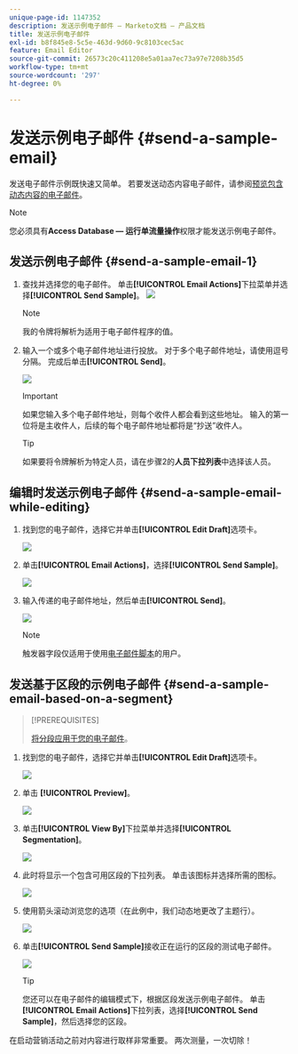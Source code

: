 ```yaml
---
unique-page-id: 1147352
description: 发送示例电子邮件 — Marketo文档 — 产品文档
title: 发送示例电子邮件
exl-id: b8f845e8-5c5e-463d-9d60-9c8103cec5ac
feature: Email Editor
source-git-commit: 26573c20c411208e5a01aa7ec73a97e7208b35d5
workflow-type: tm+mt
source-wordcount: '297'
ht-degree: 0%

---
```


# 发送示例电子邮件 {#send-a-sample-email}

发送电子邮件示例既快速又简单。 若要发送动态内容电子邮件，请参阅[预览包含动态内容的电子邮件](/help/marketo/product-docs/email-marketing/general/functions-in-the-editor/preview-an-email-with-dynamic-content.md)。

>[!NOTE]
>
>您必须具有&#x200B;**Access Database — 运行单流量操作**&#x200B;权限才能发送示例电子邮件。

## 发送示例电子邮件 {#send-a-sample-email-1}

1. 查找并选择您的电子邮件。 单击&#x200B;**[!UICONTROL Email Actions]**&#x200B;下拉菜单并选择&#x200B;**[!UICONTROL Send Sample]**。
   ![](assets/one-281-29.jpg)

   >[!NOTE]
   >
   >我的令牌将解析为适用于电子邮件程序的值。

1. 输入一个或多个电子邮件地址进行投放。 对于多个电子邮件地址，请使用逗号分隔。 完成后单击&#x200B;**[!UICONTROL Send]**。

   ![](assets/two.png)

   >[!IMPORTANT]
   >
   >如果您输入多个电子邮件地址，则每个收件人都会看到这些地址。 输入的第一位将是主收件人，后续的每个电子邮件地址都将是“抄送”收件人。

   >[!TIP]
   >
   >如果要将令牌解析为特定人员，请在步骤2的&#x200B;**人员下拉列表**&#x200B;中选择该人员。

## 编辑时发送示例电子邮件 {#send-a-sample-email-while-editing}

1. 找到您的电子邮件，选择它并单击&#x200B;**[!UICONTROL Edit Draft]**&#x200B;选项卡。

   ![](assets/three-281-29.jpg)

1. 单击&#x200B;**[!UICONTROL Email Actions]**，选择&#x200B;**[!UICONTROL Send Sample]**。

   ![](assets/four.png)

1. 输入传递的电子邮件地址，然后单击&#x200B;**[!UICONTROL Send]**。

   ![](assets/two.png)

   >[!NOTE]
   >
   >触发器字段仅适用于使用[电子邮件脚本](https://experienceleague.adobe.com/en/docs/marketo-developer/marketo/email-scripting)的用户。

## 发送基于区段的示例电子邮件 {#send-a-sample-email-based-on-a-segment}

>[!PREREQUISITES]
>
>[将分段应用于您的电子邮件](/help/marketo/product-docs/email-marketing/general/functions-in-the-editor/using-dynamic-content-in-an-email.md)。

1. 找到您的电子邮件，选择它并单击&#x200B;**[!UICONTROL Edit Draft]**&#x200B;选项卡。

   ![](assets/three-281-29.jpg)

1. 单击 **[!UICONTROL Preview]**。

   ![](assets/1.png)

1. 单击&#x200B;**[!UICONTROL View By]**&#x200B;下拉菜单并选择&#x200B;**[!UICONTROL Segmentation]**。

   ![](assets/2.png)

1. 此时将显示一个包含可用区段的下拉列表。 单击该图标并选择所需的图标。

   ![](assets/3.png)

1. 使用箭头滚动浏览您的选项（在此例中，我们动态地更改了主题行）。

   ![](assets/4.png)

1. 单击&#x200B;**[!UICONTROL Send Sample]**&#x200B;接收正在运行的区段的测试电子邮件。

   ![](assets/5.png)

   >[!TIP]
   >
   >您还可以在电子邮件的编辑模式下，根据区段发送示例电子邮件。 单击&#x200B;**[!UICONTROL Email Actions]**&#x200B;下拉列表，选择&#x200B;**[!UICONTROL Send Sample]**，然后选择您的区段。

在启动营销活动之前对内容进行取样非常重要。 两次测量，一次切除！
